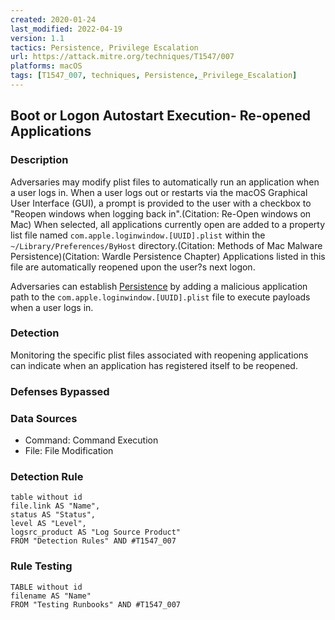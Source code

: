 ```yaml
---
created: 2020-01-24
last_modified: 2022-04-19
version: 1.1
tactics: Persistence, Privilege Escalation
url: https://attack.mitre.org/techniques/T1547/007
platforms: macOS
tags: [T1547_007, techniques, Persistence,_Privilege_Escalation]
---
```


## Boot or Logon Autostart Execution- Re-opened Applications

### Description

Adversaries may modify plist files to automatically run an application when a user logs in. When a user logs out or restarts via the macOS Graphical User Interface (GUI), a prompt is provided to the user with a checkbox to "Reopen windows when logging back in".(Citation: Re-Open windows on Mac) When selected, all applications currently open are added to a property list file named <code>com.apple.loginwindow.[UUID].plist</code> within the <code>~/Library/Preferences/ByHost</code> directory.(Citation: Methods of Mac Malware Persistence)(Citation: Wardle Persistence Chapter) Applications listed in this file are automatically reopened upon the user?s next logon.

Adversaries can establish [Persistence](https://attack.mitre.org/tactics/TA0003) by adding a malicious application path to the <code>com.apple.loginwindow.[UUID].plist</code> file to execute payloads when a user logs in.

### Detection

Monitoring the specific plist files associated with reopening applications can indicate when an application has registered itself to be reopened.

### Defenses Bypassed



### Data Sources

  - Command: Command Execution
  -  File: File Modification
### Detection Rule

```dataview
table without id
file.link AS "Name",
status AS "Status",
level AS "Level",
logsrc_product AS "Log Source Product"
FROM "Detection Rules" AND #T1547_007
```

### Rule Testing

```dataview
TABLE without id
filename AS "Name"
FROM "Testing Runbooks" AND #T1547_007
```
